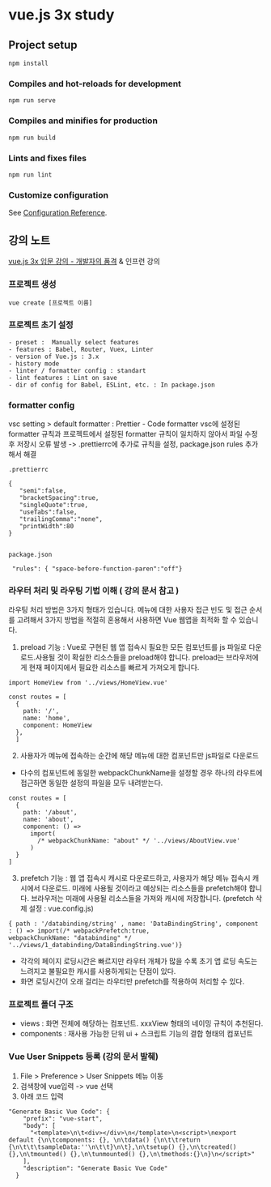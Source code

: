# vue.js 3x study

## Project setup

```
npm install
```

### Compiles and hot-reloads for development

```
npm run serve
```

### Compiles and minifies for production

```
npm run build
```

### Lints and fixes files

```
npm run lint
```

### Customize configuration

See [Configuration Reference](https://cli.vuejs.org/config/).

## 강의 노트

[vue.js 3x 입문 강의 - 개발자의 품격](https://www.youtube.com/watch?v=b0ImUEsqaAA&t=3208s)
& 인프런 강의

### 프로젝트 생성

```
vue create [프로젝트 이름]
```

### 프로젝트 초기 설정

```
- preset :  Manually select features
- features : Babel, Router, Vuex, Linter
- version of Vue.js : 3.x
- history mode
- linter / formatter config : standart
- lint features : Lint on save
- dir of config for Babel, ESLint, etc. : In package.json
```

### formatter config

vsc setting > default formatter : Prettier - Code formatter
vsc에 설정된 formatter 규칙과 프로젝트에서 설정된 formatter 규칙이 일치하지 않아서 파일 수정 후 저장시 오류 발생
-> .prettierrc에 추가로 규칙을 설정, package.json rules 추가해서 해결

```
.prettierrc

{
   "semi":false,
   "bracketSpacing":true,
   "singleQuote":true,
   "useTabs":false,
   "trailingComma":"none",
   "printWidth":80
}


package.json

 "rules": { "space-before-function-paren":"off"}

```

### 라우터 처리 및 라우팅 기법 이해 ( 강의 문서 참고 )

라우팅 처리 방법은 3가지 형태가 있습니다. 메뉴에 대한 사용자 접근 빈도 및 접근 순서를 고려해서
3가지 방법을 적절히 혼용해서 사용하면 Vue 웹앱을 최적화 할 수 있습니다.

1. preload 기능 : Vue로 구현된 웹 앱 접속시 필요한 모든 컴포넌트를 js 파일로 다운로드.사용될 것이 확실한 리소스들을 preload해야 합니다.
   preload는 브라우저에게 현재 페이지에서 필요한 리소스를 빠르게 가져오게 합니다.

```
import HomeView from '../views/HomeView.vue'

const routes = [
  {
    path: '/',
    name: 'home',
    component: HomeView
  },
  ]
```

2. 사용자가 메뉴에 접속하는 순간에 해당 메뉴에 대한 컴포넌트만 js파일로 다운로드

- 다수의 컴포넌트에 동일한 webpackChunkName을 설정할 경우 하나의 라우트에 접근하면 동일한 설정의 파일을 모두 내려받는다.

```
const routes = [
  {
    path: '/about',
    name: 'about',
    component: () =>
      import(
        /* webpackChunkName: "about" */ '../views/AboutView.vue'
      )
  }
]
```

3. prefetch 기능 : 웹 앱 접속시 캐시로 다운로드하고, 사용자가 해당 메뉴 접속시 캐시에서 다운로드. 미래에 사용될 것이라고 예상되는
   리소스들을 prefetch해야 합니다. 브라우저는 미래에 사용될 리소스들을 가져와 캐시에 저장합니다. (prefetch 삭제 설정 : vue.config.js)

```
{ path : '/databinding/string' , name: 'DataBindingString', component : () => import(/* webpackPrefetch:true,
webpackChunkName: "databinding" */ '../views/1_databinding/DataBindingString.vue')}
```

- 각각의 페이지 로딩시간은 빠르지만 라우터 개체가 많을 수록 초기 앱 로딩 속도는 느려지고 불필요한 캐시를 사용하게되는 단점이 있다.
- 화면 로딩시간이 오래 걸리는 라우터만 prefetch를 적용하여 처리할 수 있다.

### 프로젝트 폴더 구조

- views : 화면 전체에 해당하는 컴포넌트. xxxView 형태의 네이밍 규칙이 추천된다.
- components : 재사용 가능한 단위 ui + 스크립트 기능의 결합 형태의 컴포넌트

### Vue User Snippets 등록 (강의 문서 발췌)

1. File > Preference > User Snippets 메뉴 이동
2. 검색창에 vue입력 -> vue 선택
3. 아래 코드 입력

```
"Generate Basic Vue Code": {
    "prefix": "vue-start",
    "body": [
      "<template>\n\t<div></div>\n</template>\n<script>\nexport default {\n\tcomponents: {}, \n\tdata() {\n\t\treturn {\n\t\t\tsampleData:''\n\t\t}\n\t},\n\tsetup() {},\n\tcreated() {},\n\tmounted() {},\n\tunmounted() {},\n\tmethods:{}\n}\n</script>"
    ],
    "description": "Generate Basic Vue Code"
  }
```
